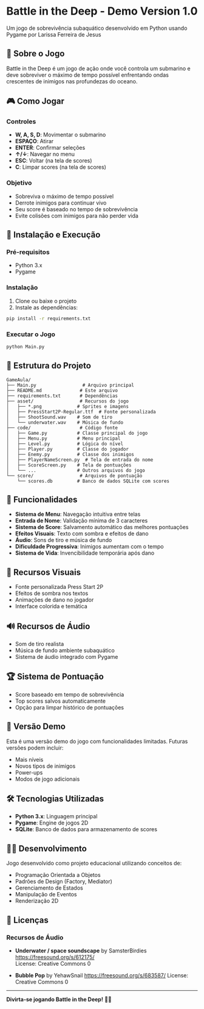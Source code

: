 # Battle in the Deep - Demo Version 1.0

Um jogo de sobrevivência subaquático desenvolvido em Python usando Pygame por Larissa Ferreira de Jesus

## 📖 Sobre o Jogo

Battle in the Deep é um jogo de ação onde você controla um submarino e deve sobreviver o máximo de tempo possível enfrentando ondas crescentes de inimigos nas profundezas do oceano.

## 🎮 Como Jogar

### Controles
- **W, A, S, D**: Movimentar o submarino
- **ESPAÇO**: Atirar
- **ENTER**: Confirmar seleções
- **↑/↓**: Navegar no menu
- **ESC**: Voltar (na tela de scores)
- **C**: Limpar scores (na tela de scores)

### Objetivo
- Sobreviva o máximo de tempo possível
- Derrote inimigos para continuar vivo
- Seu score é baseado no tempo de sobrevivência
- Evite colisões com inimigos para não perder vida

## 🚀 Instalação e Execução

### Pré-requisitos
- Python 3.x
- Pygame

### Instalação
1. Clone ou baixe o projeto
2. Instale as dependências:
```bash
pip install -r requirements.txt
```

### Executar o Jogo
```bash
python Main.py
```

## 📁 Estrutura do Projeto

```
GameAula/
├── Main.py                 # Arquivo principal
├── README.md              # Este arquivo
├── requirements.txt       # Dependências
├── asset/                 # Recursos do jogo
│   ├── *.png             # Sprites e imagens
│   ├── PressStart2P-Regular.ttf  # Fonte personalizada
│   ├── ShootSound.wav    # Som de tiro
│   └── underwater.wav    # Música de fundo
├── code/                  # Código fonte
│   ├── Game.py           # Classe principal do jogo
│   ├── Menu.py           # Menu principal
│   ├── Level.py          # Lógica do nível
│   ├── Player.py         # Classe do jogador
│   ├── Enemy.py          # Classe dos inimigos
│   ├── PlayerNameScreen.py  # Tela de entrada do nome
│   ├── ScoreScreen.py    # Tela de pontuações
│   └── ...               # Outros arquivos do jogo
└── score/                 # Arquivos de pontuação
    └── scores.db         # Banco de dados SQLite com scores
```

## 🎯 Funcionalidades

- **Sistema de Menu**: Navegação intuitiva entre telas
- **Entrada de Nome**: Validação mínima de 3 caracteres
- **Sistema de Score**: Salvamento automático das melhores pontuações
- **Efeitos Visuais**: Texto com sombra e efeitos de dano
- **Áudio**: Sons de tiro e música de fundo
- **Dificuldade Progressiva**: Inimigos aumentam com o tempo
- **Sistema de Vida**: Invencibilidade temporária após dano

## 🎨 Recursos Visuais

- Fonte personalizada Press Start 2P
- Efeitos de sombra nos textos
- Animações de dano no jogador
- Interface colorida e temática

## 🔊 Recursos de Áudio

- Som de tiro realista
- Música de fundo ambiente subaquático
- Sistema de áudio integrado com Pygame

## 🏆 Sistema de Pontuação

- Score baseado em tempo de sobrevivência
- Top scores salvos automaticamente
- Opção para limpar histórico de pontuações

## 📝 Versão Demo

Esta é uma versão demo do jogo com funcionalidades limitadas. Futuras versões podem incluir:
- Mais níveis
- Novos tipos de inimigos
- Power-ups
- Modos de jogo adicionais

## 🛠️ Tecnologias Utilizadas

- **Python 3.x**: Linguagem principal
- **Pygame**: Engine de jogos 2D
- **SQLite**: Banco de dados para armazenamento de scores

## 👨‍💻 Desenvolvimento

Jogo desenvolvido como projeto educacional utilizando conceitos de:
- Programação Orientada a Objetos
- Padrões de Design (Factory, Mediator)
- Gerenciamento de Estados
- Manipulação de Eventos
- Renderização 2D

## 📄 Licenças

### Recursos de Áudio
- **Underwater / space soundscape** by SamsterBirdies  
  https://freesound.org/s/612175/  
  License: Creative Commons 0

- **Bubble Pop** by YehawSnail 
  https://freesound.org/s/683587/ 
  License: Creative Commons 0

---

**Divirta-se jogando Battle in the Deep!** 🌊🚢